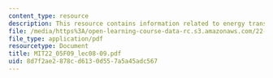 ```yaml
---
content_type: resource
description: This resource contains information related to energy transport.
file: /media/https%3A/open-learning-course-data-rc.s3.amazonaws.com/22-05-neutron-science-and-reactor-physics-fall-2009/8d7f2ae2878cd6130d557a5a45adc567_MIT22_05F09_lec08-09.pdf
file_type: application/pdf
resourcetype: Document
title: MIT22_05F09_lec08-09.pdf
uid: 8d7f2ae2-878c-d613-0d55-7a5a45adc567
---
```


